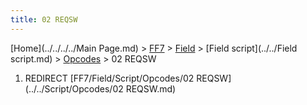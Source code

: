 ```yaml
---
title: 02 REQSW
---
```


[Home](../../../../Main Page.md) > [FF7](../../../../FF7.md) > [Field](../../../Field.md) > [Field script](../../Field script.md) > [Opcodes](../Opcodes.md) > 02 REQSW

1.  REDIRECT [FF7/Field/Script/Opcodes/02 REQSW](../../Script/Opcodes/02 REQSW.md)

